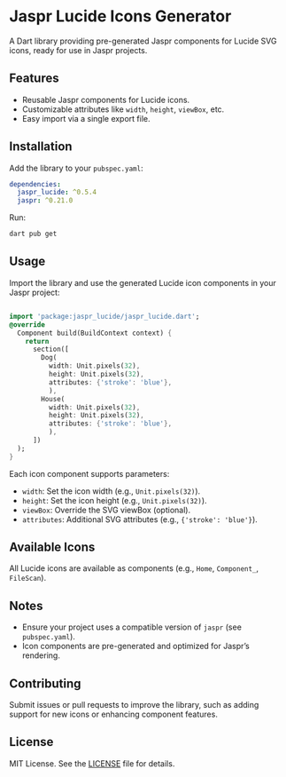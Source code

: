 # Jaspr Lucide Icons Generator

A Dart library providing pre-generated Jaspr components for Lucide SVG icons, ready for use in Jaspr projects.

## Features

- Reusable Jaspr components for Lucide icons.
- Customizable attributes like `width`, `height`, `viewBox`, etc.
- Easy import via a single export file.

## Installation

Add the library to your `pubspec.yaml`:

```yaml
dependencies:
  jaspr_lucide: ^0.5.4
  jaspr: ^0.21.0
```

Run:

```bash
dart pub get
```

## Usage

Import the library and use the generated Lucide icon components in your Jaspr project:

```dart

import 'package:jaspr_lucide/jaspr_lucide.dart';
@override
  Component build(BuildContext context) {
    return
      section([
        Dog(
          width: Unit.pixels(32),
          height: Unit.pixels(32),
          attributes: {'stroke': 'blue'},
          ),
        House(
          width: Unit.pixels(32),
          height: Unit.pixels(32),
          attributes: {'stroke': 'blue'},
          ),
      ])
  );
}
```

Each icon component supports parameters:
- `width`: Set the icon width (e.g., `Unit.pixels(32)`).
- `height`: Set the icon height (e.g., `Unit.pixels(32)`).
- `viewBox`: Override the SVG viewBox (optional).
- `attributes`: Additional SVG attributes (e.g., `{'stroke': 'blue'}`).

## Available Icons

All Lucide icons are available as components (e.g., `Home`, `Component_`, `FileScan`).

## Notes

- Ensure your project uses a compatible version of `jaspr` (see `pubspec.yaml`).
- Icon components are pre-generated and optimized for Jaspr’s rendering.

## Contributing

Submit issues or pull requests to improve the library, such as adding support for new icons or enhancing component features.

## License

MIT License. See the [LICENSE](LICENSE) file for details.
